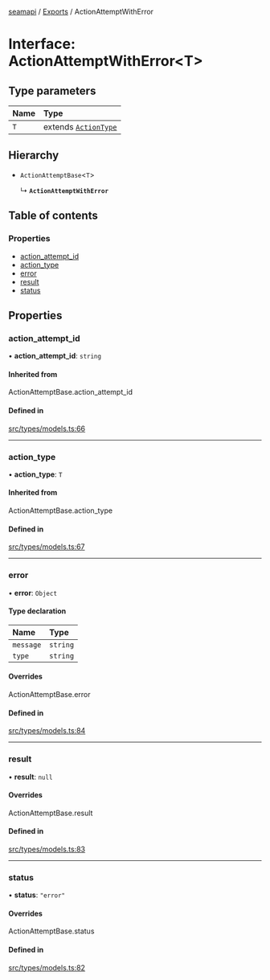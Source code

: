 [seamapi](../README.md) / [Exports](../modules.md) / ActionAttemptWithError

# Interface: ActionAttemptWithError<T\>

## Type parameters

| Name | Type |
| :------ | :------ |
| `T` | extends [`ActionType`](../modules.md#actiontype) |

## Hierarchy

- `ActionAttemptBase`<`T`\>

  ↳ **`ActionAttemptWithError`**

## Table of contents

### Properties

- [action\_attempt\_id](ActionAttemptWithError.md#action_attempt_id)
- [action\_type](ActionAttemptWithError.md#action_type)
- [error](ActionAttemptWithError.md#error)
- [result](ActionAttemptWithError.md#result)
- [status](ActionAttemptWithError.md#status)

## Properties

### action\_attempt\_id

• **action\_attempt\_id**: `string`

#### Inherited from

ActionAttemptBase.action\_attempt\_id

#### Defined in

[src/types/models.ts:66](https://github.com/hello-seam/seamapi-javascript/blob/main/src/types/models.ts#L66)

___

### action\_type

• **action\_type**: `T`

#### Inherited from

ActionAttemptBase.action\_type

#### Defined in

[src/types/models.ts:67](https://github.com/hello-seam/seamapi-javascript/blob/main/src/types/models.ts#L67)

___

### error

• **error**: `Object`

#### Type declaration

| Name | Type |
| :------ | :------ |
| `message` | `string` |
| `type` | `string` |

#### Overrides

ActionAttemptBase.error

#### Defined in

[src/types/models.ts:84](https://github.com/hello-seam/seamapi-javascript/blob/main/src/types/models.ts#L84)

___

### result

• **result**: ``null``

#### Overrides

ActionAttemptBase.result

#### Defined in

[src/types/models.ts:83](https://github.com/hello-seam/seamapi-javascript/blob/main/src/types/models.ts#L83)

___

### status

• **status**: ``"error"``

#### Overrides

ActionAttemptBase.status

#### Defined in

[src/types/models.ts:82](https://github.com/hello-seam/seamapi-javascript/blob/main/src/types/models.ts#L82)
